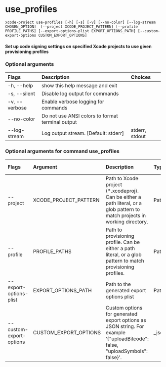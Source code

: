 
use_profiles
============


``xcode-project use-profiles [-h] [-s] [-v] [--no-color] [--log-stream CHOSEN_OPTION]  [--project XCODE_PROJECT_PATTERN] [--profile PROFILE_PATHS] [--export-options-plist EXPORT_OPTIONS_PATH] [--custom-export-options CUSTOM_EXPORT_OPTIONS] ``
#### Set up code signing settings on specified Xcode projects        to use given provisioning profiles

### Optional arguments

|Flags|Description|Choices|
| :--- | :--- | :--- |
|-h, --help|show this help message and exit||
|-s, --silent|Disable log output for commands||
|-v, --verbose|Enable verbose logging for commands||
|--no-color|Do not use ANSI colors to format terminal output||
|--log-stream|Log output stream. [Default: stderr]|stderr, stdout|

### Optional arguments for command use_profiles

|Flags|Argument|Description|Type|Default|Multiple arguments|
| :--- | :--- | :--- | :--- | :--- | :--- |
|--project|XCODE_PROJECT_PATTERN|Path to Xcode project (*.xcodeproj). Can be either a path literal, or a glob pattern to match projects in working directory.|Path|**/*.xcodeproj|Yes|
|--profile|PROFILE_PATHS|Path to provisioning profile. Can be either a path literal, or a glob pattern to match provisioning profiles.|Path|$HOME/Library/MobileDevice/Provisioning Profiles/*.mobileprovision|Yes|
|--export-options-plist|EXPORT_OPTIONS_PATH|Path to the generated export options plist|Path|$HOME/export_options.plist||
|--custom-export-options|CUSTOM_EXPORT_OPTIONS|Custom options for generated export options as JSON string. For example '{"uploadBitcode": false, "uploadSymbols": false}'.|_json_dict|||
